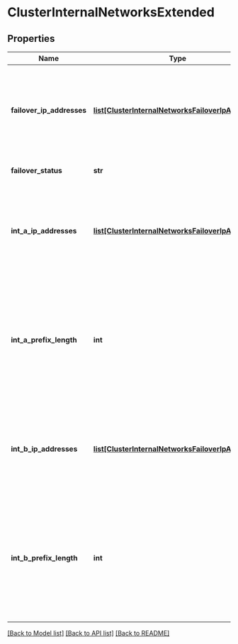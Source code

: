 # ClusterInternalNetworksExtended

## Properties
Name | Type | Description | Notes
------------ | ------------- | ------------- | -------------
**failover_ip_addresses** | [**list[ClusterInternalNetworksFailoverIpAddresse]**](ClusterInternalNetworksFailoverIpAddresse.md) | Array of IP address ranges to be used to configure the internal failover network of the OneFS cluster. | [optional] 
**failover_status** | **str** | Status of failover network. | [optional] 
**int_a_ip_addresses** | [**list[ClusterInternalNetworksFailoverIpAddresse]**](ClusterInternalNetworksFailoverIpAddresse.md) | Array of IP address ranges to be used to configure the internal int-a network of the OneFS cluster. | [optional] 
**int_a_prefix_length** | **int** | Prefixlen specifies the length of network bits used in an IP address. This field is the right-hand part of the CIDR notation representing the subnet mask. | [optional] 
**int_b_ip_addresses** | [**list[ClusterInternalNetworksFailoverIpAddresse]**](ClusterInternalNetworksFailoverIpAddresse.md) | Array of IP address ranges to be used to configure the internal int-b network of the OneFS cluster. | [optional] 
**int_b_prefix_length** | **int** | Prefixlen specifies the length of network bits used in an IP address. This field is the right-hand part of the CIDR notation representing the subnet mask. | [optional] 

[[Back to Model list]](../README.md#documentation-for-models) [[Back to API list]](../README.md#documentation-for-api-endpoints) [[Back to README]](../README.md)


